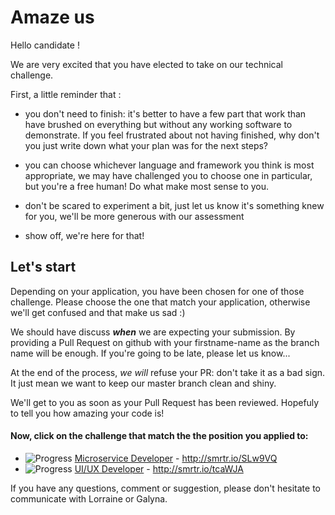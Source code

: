 # Amaze us

Hello candidate !

We are very excited that you have elected to take on our technical challenge.

First, a little reminder that :
- you don't need to finish: it's better to have a few part that work than have brushed on everything but without any working 
software to demonstrate. 
If you feel frustrated about not having finished, why don't you just write down what your plan was for the next steps?

- you can choose whichever language and framework you think is most appropriate, we may have challenged you to choose one 
in particular, but you're a free human! Do what make most sense to you.

- don't be scared to experiment a bit, just let us know it's something knew for you, we'll be more generous with our assessment

- show off, we're here for that!

## Let's start
Depending on your application, you have been chosen for one of those challenge.
Please choose the one that match your application, otherwise we'll get confused and that make us sad :)

We should have discuss **_when_** we are expecting your submission.
By providing a Pull Request on github with your firstname-name as the branch name will be enough.
If you're going to be late, please let us know...

At the end of the process, _we will_ refuse your PR: don't take it as a bad sign. 
It just mean we want to keep our master branch clean and shiny.

We'll get to you as soon as your Pull Request has been reviewed.
Hopefuly to tell you how amazing your code is!

#### Now, click on the challenge that match the the position you applied to:

+ ![Progress](http://progressed.io/bar/100)   [Microservice Developer](/microservice) - http://smrtr.io/SLw9VQ
+ ![Progress](http://progressed.io/bar/100)   [UI/UX Developer](/uiux) - http://smrtr.io/tcaWJA


If you have any questions, comment or suggestion, please don't hesitate to communicate with Lorraine or Galyna.
